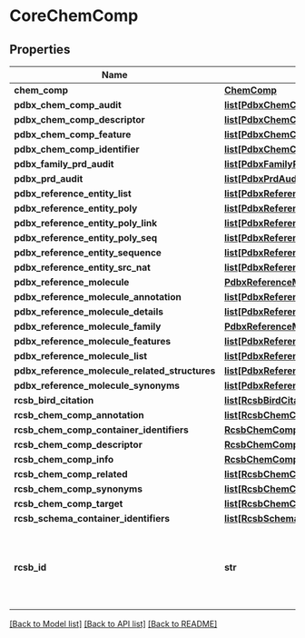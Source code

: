 # CoreChemComp

## Properties
Name | Type | Description | Notes
------------ | ------------- | ------------- | -------------
**chem_comp** | [**ChemComp**](ChemComp.md) |  | [optional] 
**pdbx_chem_comp_audit** | [**list[PdbxChemCompAudit]**](PdbxChemCompAudit.md) |  | [optional] 
**pdbx_chem_comp_descriptor** | [**list[PdbxChemCompDescriptor]**](PdbxChemCompDescriptor.md) |  | [optional] 
**pdbx_chem_comp_feature** | [**list[PdbxChemCompFeature]**](PdbxChemCompFeature.md) |  | [optional] 
**pdbx_chem_comp_identifier** | [**list[PdbxChemCompIdentifier]**](PdbxChemCompIdentifier.md) |  | [optional] 
**pdbx_family_prd_audit** | [**list[PdbxFamilyPrdAudit]**](PdbxFamilyPrdAudit.md) |  | [optional] 
**pdbx_prd_audit** | [**list[PdbxPrdAudit]**](PdbxPrdAudit.md) |  | [optional] 
**pdbx_reference_entity_list** | [**list[PdbxReferenceEntityList]**](PdbxReferenceEntityList.md) |  | [optional] 
**pdbx_reference_entity_poly** | [**list[PdbxReferenceEntityPoly]**](PdbxReferenceEntityPoly.md) |  | [optional] 
**pdbx_reference_entity_poly_link** | [**list[PdbxReferenceEntityPolyLink]**](PdbxReferenceEntityPolyLink.md) |  | [optional] 
**pdbx_reference_entity_poly_seq** | [**list[PdbxReferenceEntityPolySeq]**](PdbxReferenceEntityPolySeq.md) |  | [optional] 
**pdbx_reference_entity_sequence** | [**list[PdbxReferenceEntitySequence]**](PdbxReferenceEntitySequence.md) |  | [optional] 
**pdbx_reference_entity_src_nat** | [**list[PdbxReferenceEntitySrcNat]**](PdbxReferenceEntitySrcNat.md) |  | [optional] 
**pdbx_reference_molecule** | [**PdbxReferenceMolecule**](PdbxReferenceMolecule.md) |  | [optional] 
**pdbx_reference_molecule_annotation** | [**list[PdbxReferenceMoleculeAnnotation]**](PdbxReferenceMoleculeAnnotation.md) |  | [optional] 
**pdbx_reference_molecule_details** | [**list[PdbxReferenceMoleculeDetails]**](PdbxReferenceMoleculeDetails.md) |  | [optional] 
**pdbx_reference_molecule_family** | [**PdbxReferenceMoleculeFamily**](PdbxReferenceMoleculeFamily.md) |  | [optional] 
**pdbx_reference_molecule_features** | [**list[PdbxReferenceMoleculeFeatures]**](PdbxReferenceMoleculeFeatures.md) |  | [optional] 
**pdbx_reference_molecule_list** | [**list[PdbxReferenceMoleculeList]**](PdbxReferenceMoleculeList.md) |  | [optional] 
**pdbx_reference_molecule_related_structures** | [**list[PdbxReferenceMoleculeRelatedStructures]**](PdbxReferenceMoleculeRelatedStructures.md) |  | [optional] 
**pdbx_reference_molecule_synonyms** | [**list[PdbxReferenceMoleculeSynonyms]**](PdbxReferenceMoleculeSynonyms.md) |  | [optional] 
**rcsb_bird_citation** | [**list[RcsbBirdCitation]**](RcsbBirdCitation.md) |  | [optional] 
**rcsb_chem_comp_annotation** | [**list[RcsbChemCompAnnotation]**](RcsbChemCompAnnotation.md) |  | [optional] 
**rcsb_chem_comp_container_identifiers** | [**RcsbChemCompContainerIdentifiers**](RcsbChemCompContainerIdentifiers.md) |  | [optional] 
**rcsb_chem_comp_descriptor** | [**RcsbChemCompDescriptor**](RcsbChemCompDescriptor.md) |  | [optional] 
**rcsb_chem_comp_info** | [**RcsbChemCompInfo**](RcsbChemCompInfo.md) |  | [optional] 
**rcsb_chem_comp_related** | [**list[RcsbChemCompRelated]**](RcsbChemCompRelated.md) |  | [optional] 
**rcsb_chem_comp_synonyms** | [**list[RcsbChemCompSynonyms]**](RcsbChemCompSynonyms.md) |  | [optional] 
**rcsb_chem_comp_target** | [**list[RcsbChemCompTarget]**](RcsbChemCompTarget.md) |  | [optional] 
**rcsb_schema_container_identifiers** | [**list[RcsbSchemaContainerIdentifiers]**](RcsbSchemaContainerIdentifiers.md) |  | [optional] 
**rcsb_id** | **str** | A unique identifier for the chemical definition in this container. | 

[[Back to Model list]](../README.md#documentation-for-models) [[Back to API list]](../README.md#documentation-for-api-endpoints) [[Back to README]](../README.md)

